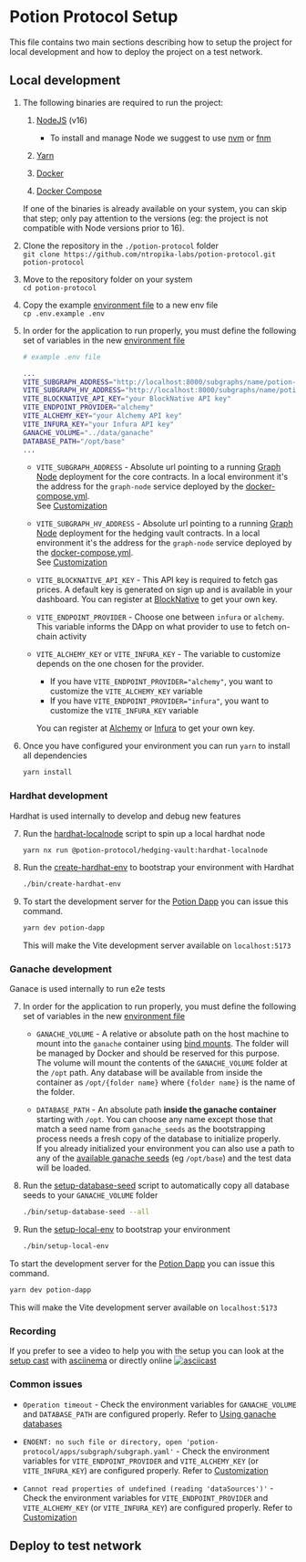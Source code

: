 # Potion Protocol Setup

This file contains two main sections describing how to setup the project for local development and how to deploy the project on a test network.

## Local development

1.  The following binaries are required to run the project:

    1. [NodeJS](https://nodejs.org/en/download/) (v16)

       - To install and manage Node we suggest to use [nvm](https://github.com/nvm-sh/nvm) or [fnm](https://github.com/Schniz/fnm)

    2. [Yarn](https://yarnpkg.com/getting-started/install)

    3. [Docker](https://docs.docker.com/engine/install/)

    4. [Docker Compose](https://docs.docker.com/compose/install/)

    If one of the binaries is already available on your system, you can skip that step; only pay attention to the versions (eg: the project is not compatible with Node versions prior to 16).

2.  Clone the repository in the `./potion-protocol` folder  
    `git clone https://github.com/ntropika-labs/potion-protocol.git potion-protocol`

3.  Move to the repository folder on your system  
    `cd potion-protocol`

4.  Copy the example [environment file](./.env.example) to a new env file  
    `cp .env.example .env`

5.  In order for the application to run properly, you must define the following set of variables in the new [environment file](./.env)

    ```bash
    # example .env file

    ...
    VITE_SUBGRAPH_ADDRESS="http://localhost:8000/subgraphs/name/potion-subgraph" # subgraph address for potion core contracts
    VITE_SUBGRAPH_HV_ADDRESS="http://localhost:8000/subgraphs/name/potion-hv-subgraph" # subgraph address for hedging vault contracts
    VITE_BLOCKNATIVE_API_KEY="your BlockNative API key"
    VITE_ENDPOINT_PROVIDER="alchemy"
    VITE_ALCHEMY_KEY="your Alchemy API key"
    VITE_INFURA_KEY="your Infura API key"
    GANACHE_VOLUME="../data/ganache"
    DATABASE_PATH="/opt/base"
    ...

    ```

    - `VITE_SUBGRAPH_ADDRESS` - Absolute url pointing to a running [Graph Node](https://github.com/graphprotocol/graph-node) deployment for the core contracts. In a local environment it's the address for the `graph-node` service deployed by the [docker-compose.yml](./docker-compose.yml).  
    See [Customization](./README.md#customization)

    - `VITE_SUBGRAPH_HV_ADDRESS` - Absolute url pointing to a running [Graph Node](https://github.com/graphprotocol/graph-node) deployment for the hedging vault contracts. In a local environment it's the address for the `graph-node` service deployed by the [docker-compose.yml](./docker-compose.yml).  
    See [Customization](./README.md#customization)

    - `VITE_BLOCKNATIVE_API_KEY` - This API key is required to fetch gas prices. A default key is generated on sign up and is available in your dashboard. You can register at [BlockNative](https://www.blocknative.com/) to get your own key.

    - `VITE_ENDPOINT_PROVIDER` - Choose one between `infura` or `alchemy`. This variable informs the DApp on what provider to use to fetch on-chain activity

    - `VITE_ALCHEMY_KEY` or `VITE_INFURA_KEY` - The variable to customize depends on the one chosen for the provider.

      - If you have `VITE_ENDPOINT_PROVIDER="alchemy"`, you want to customize the `VITE_ALCHEMY_KEY` variable
      - If you have `VITE_ENDPOINT_PROVIDER="infura"`, you want to customize the `VITE_INFURA_KEY` variable

      You can register at [Alchemy](https://www.alchemy.com/) or [Infura](https://infura.io/) to get your own key.


6.  Once you have configured your environment you can run `yarn` to install all dependencies

    ```bash
    yarn install
    ```

### Hardhat development
Hardhat is used internally to develop and debug new features

7.  Run the [hardhat-localnode](./contracts/hedging-vault/package.json) script to spin up a local hardhat node

    ```bash
    yarn nx run @potion-protocol/hedging-vault:hardhat-localnode
    ```

8.  Run the [create-hardhat-env](./bin/create-hardhat-env) to bootstrap your environment with Hardhat

    ```bash
    ./bin/create-hardhat-env
    ```

9.  To start the development server for the [Potion Dapp](./apps/potion-dapp/README.md) you can issue this command.
    ```bash
    yarn dev potion-dapp
    ```
    This will make the Vite development server available on `localhost:5173`

### Ganache development
Ganace is used internally to run e2e tests

7.  In order for the application to run properly, you must define the following set of variables in the new [environment file](./.env)
    - `GANACHE_VOLUME` - A relative or absolute path on the host machine to mount into the `ganache` container using [bind mounts](https://docs.docker.com/storage/bind-mounts/). The folder will be managed by Docker and should be reserved for this purpose.  
      The volume will mount the contents of the `GANACHE_VOLUME` folder at the `/opt` path. Any database will be available from inside the container as `/opt/{folder name}` where `{folder name}` is the name of the folder.

    - `DATABASE_PATH` - An absolute path **inside the ganache container** starting with `/opt`. You can choose any name except those that match a seed name from `ganache_seeds` as the bootstrapping process needs a fresh copy of the database to initialize properly.  
      If you already initialized your environment you can also use a path to any of the [available ganache seeds](#available-ganache-seeds) (eg `/opt/base`) and the test data will be loaded.

8.  Run the [setup-database-seed](./bin/setup-database-seed) script to automatically copy all database seeds to your `GANACHE_VOLUME` folder

    ```bash
    ./bin/setup-database-seed --all
    ```

9.  Run the [setup-local-env](./bin/setup-local-env) to bootstrap your environment

    ```bash
    ./bin/setup-local-env
    ```


To start the development server for the [Potion Dapp](./apps/potion-dapp/README.md) you can issue this command.
```bash
yarn dev potion-dapp
```
This will make the Vite development server available on `localhost:5173`



### Recording

If you prefer to see a video to help you with the setup you can look at the [setup cast](./examples/setup.cast) with [asciinema](https://github.com/asciinema/asciinema) or directly online
[![asciicast](https://asciinema.org/a/k9I4Y02g5EKp8OGUd9pJvK2g2.svg)](https://asciinema.org/a/k9I4Y02g5EKp8OGUd9pJvK2g2)

### Common issues

- `Operation timeout` - Check the environment variables for `GANACHE_VOLUME` and `DATABASE_PATH` are configured properly. Refer to [Using ganache databases](./README.md#using-ganache-databases)

- `ENOENT: no such file or directory, open 'potion-protocol/apps/subgraph/subgraph.yaml'` - Check the environment variables for `VITE_ENDPOINT_PROVIDER` and `VITE_ALCHEMY_KEY` (or `VITE_INFURA_KEY`) are configured properly. Refer to [Customization](./README.md#customization)

- `Cannot read properties of undefined (reading 'dataSources')'` - Check the environment variables for `VITE_ENDPOINT_PROVIDER` and `VITE_ALCHEMY_KEY` (or `VITE_INFURA_KEY`) are configured properly. Refer to [Customization](./README.md#customization)

## Deploy to test network
